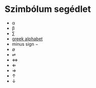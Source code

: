 # Szimbólum segédlet

- α
- β
- ∑
- [greek alphabet](https://www.unco.edu/fraternity-sorority/resources/greek-alphabet.aspx)
- minus sign −
- ∅
- ⇌
- ⇔
- ⇐
- ⇒
- ↑
- ↓

